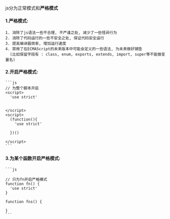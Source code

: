 js分为正常模式和**严格模式**

  #### 1.严格模式: 
    
    1. 消除了js语法一些不合理, 不严谨之处, 减少了一些怪异行为
    2. 消除了代码运行的一些不安全之处, 保证代码安全运行
    3. 提高编译器效率, 增加运行速度
    4. 禁用了在ECMAScript的未来版本中可能会定义的一些语法, 为未来做好铺垫
      (比如保留字段有 : class, enum, exports, extends, import, super等不能做变量名)


  #### 2.开启严格模式:
  
    ```js
    // 为整个脚本开启
    <script>
      'use strict'
      
      
    </script>
    <script>
      (function(){
        'use strict'
        
      })()
      
    </script>
    ```
    
  #### 3.为某个函数开启严格模式:
  
    ```js
    
    // 只为fn开启严格模式
    function fn() {
      'use strict'
    }
    
    function fns() {
    
    }
    ```
















































